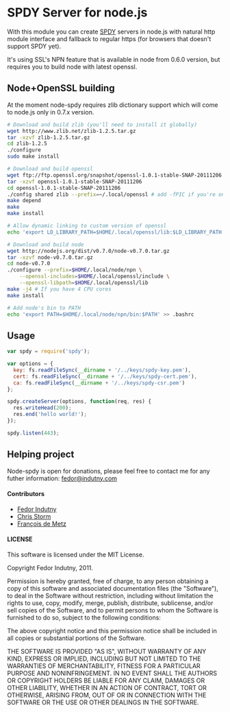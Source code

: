 # SPDY Server for node.js

With this module you can create [SPDY](http://www.chromium.org/spdy) servers
in node.js with natural http module interface and fallback to regular https
(for browsers that doesn't support SPDY yet).

It's using SSL's NPN feature that is available in node from 0.6.0 version, but
requires you to build node with latest openssl.

## Node+OpenSSL building

At the moment node-spdy requires zlib dictionary support which will come to
node.js only in 0.7.x version.

```bash
# Download and build zlib (you'll need to install it globally)
wget http://www.zlib.net/zlib-1.2.5.tar.gz
tar -xzvf zlib-1.2.5.tar.gz
cd zlib-1.2.5
./configure
sudo make install

# Download and build openssl
wget ftp://ftp.openssl.org/snapshot/openssl-1.0.1-stable-SNAP-20111206.tar.gz
tar -xzvf openssl-1.0.1-stable-SNAP-20111206
cd openssl-1.0.1-stable-SNAP-20111206
./config shared zlib --prefix=~/.local/openssl # add -fPIC if you're on x86-64
make depend
make
make install

# Allow dynamic linking to custom version of openssl
echo 'export LD_LIBRARY_PATH=$HOME/.local/openssl/lib:$LD_LIBRARY_PATH' >> .bashrc

# Download and build node
wget http://nodejs.org/dist/v0.7.0/node-v0.7.0.tar.gz
tar -xzvf node-v0.7.0.tar.gz
cd node-v0.7.0
./configure --prefix=$HOME/.local/node/npn \
    --openssl-includes=$HOME/.local/openssl/include \
    --openssl-libpath=$HOME/.local/openssl/lib
make -j4 # If you have 4 CPU cores
make install

# Add node's bin to PATH
echo 'export PATH=$HOME/.local/node/npn/bin:$PATH' >> .bashrc
```

## Usage

```javascript
var spdy = require('spdy');

var options = {
  key: fs.readFileSync(__dirname + '/../keys/spdy-key.pem'),
  cert: fs.readFileSync(__dirname + '/../keys/spdy-cert.pem'),
  ca: fs.readFileSync(__dirname + '/../keys/spdy-csr.pem')
};

spdy.createServer(options, function(req, res) {
  res.writeHead(200);
  res.end('hello world!');
});

spdy.listen(443);
```

## Helping project

Node-spdy is open for donations, please feel free to contact me for any futher information: fedor@indutny.com

#### Contributors

* [Fedor Indutny](https://github.com/indutny)
* [Chris Storm](https://github.com/eee-c)
* [François de Metz](https://github.com/francois2metz)

#### LICENSE

This software is licensed under the MIT License.

Copyright Fedor Indutny, 2011.

Permission is hereby granted, free of charge, to any person obtaining a
copy of this software and associated documentation files (the
"Software"), to deal in the Software without restriction, including
without limitation the rights to use, copy, modify, merge, publish,
distribute, sublicense, and/or sell copies of the Software, and to permit
persons to whom the Software is furnished to do so, subject to the
following conditions:

The above copyright notice and this permission notice shall be included
in all copies or substantial portions of the Software.

THE SOFTWARE IS PROVIDED "AS IS", WITHOUT WARRANTY OF ANY KIND, EXPRESS
OR IMPLIED, INCLUDING BUT NOT LIMITED TO THE WARRANTIES OF
MERCHANTABILITY, FITNESS FOR A PARTICULAR PURPOSE AND NONINFRINGEMENT. IN
NO EVENT SHALL THE AUTHORS OR COPYRIGHT HOLDERS BE LIABLE FOR ANY CLAIM,
DAMAGES OR OTHER LIABILITY, WHETHER IN AN ACTION OF CONTRACT, TORT OR
OTHERWISE, ARISING FROM, OUT OF OR IN CONNECTION WITH THE SOFTWARE OR THE
USE OR OTHER DEALINGS IN THE SOFTWARE.

